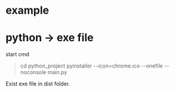 # example
# python -> exe file

start cmd
> cd python_project
> pyinstaller --icon=chrome.ico --onefile --noconsole main.py

Exist exe file in dist folder.
